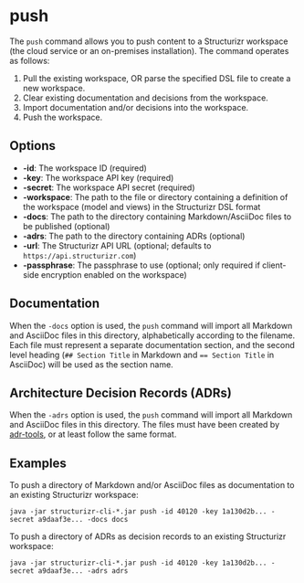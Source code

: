 # push

The ```push``` command allows you to push content to a Structurizr workspace (the cloud service or an on-premises installation). The command operates as follows:

1. Pull the existing workspace, OR parse the specified DSL file to create a new workspace.
2. Clear existing documentation and decisions from the workspace.
3. Import documentation and/or decisions into the workspace.
4. Push the workspace. 

## Options

- __-id__: The workspace ID (required)
- __-key__: The workspace API key (required)
- __-secret__: The workspace API secret (required)
- __-workspace__: The path to the file or directory containing a definition of the workspace (model and views) in the Structurizr DSL format
- __-docs__: The path to the directory containing Markdown/AsciiDoc files to be published (optional)
- __-adrs__: The path to the directory containing ADRs (optional)
- __-url__: The Structurizr API URL (optional; defaults to ```https://api.structurizr.com```)
- __-passphrase__: The passphrase to use (optional; only required if client-side encryption enabled on the workspace)

## Documentation

When the ```-docs``` option is used,  the ```push``` command will import all Markdown and AsciiDoc files in this directory, alphabetically according to the filename. Each file must represent a separate documentation section, and the second level heading (```## Section Title``` in Markdown and ```== Section Title``` in AsciiDoc) will be used as the section name.

## Architecture Decision Records (ADRs)

When the ```-adrs``` option is used, the ```push``` command will import all Markdown and AsciiDoc files in this directory. The files must have been created by [adr-tools](https://github.com/npryce/adr-tools), or at least follow the same format.

## Examples

To push a directory of Markdown and/or AsciiDoc files as documentation to an existing Structurizr workspace:

```
java -jar structurizr-cli-*.jar push -id 40120 -key 1a130d2b... -secret a9daaf3e... -docs docs
```

To push a directory of ADRs as decision records to an existing Structurizr workspace:

```
java -jar structurizr-cli-*.jar push -id 40120 -key 1a130d2b... -secret a9daaf3e... -adrs adrs
```